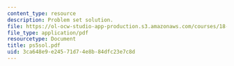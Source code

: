 ```yaml
---
content_type: resource
description: Problem set solution.
file: https://ol-ocw-studio-app-production.s3.amazonaws.com/courses/18-435j-quantum-computation-fall-2003/3ca648e9e24571d74e8b84dfc23e7c8d_ps5sol.pdf
file_type: application/pdf
resourcetype: Document
title: ps5sol.pdf
uid: 3ca648e9-e245-71d7-4e8b-84dfc23e7c8d
---
```

